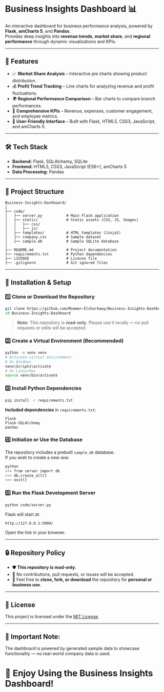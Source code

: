 # Business Insights Dashboard 📊

An interactive dashboard for business performance analysis, powered by **Flask**, **amCharts 5**, and **Pandas**.  
Provides deep insights into **revenue trends**, **market share**, and **regional performance** through dynamic visualizations and KPIs.

---

## 🚀 Features
- 📈 **Market Share Analysis** – Interactive pie charts showing product distribution.
- 💰 **Profit Trend Tracking** – Line charts for analyzing revenue and profit fluctuations.
- 🌍 **Regional Performance Comparison** – Bar charts to compare branch performances.
- 🔢 **Comprehensive KPIs** – Revenue, expenses, customer engagement, and employee metrics.
- 🎨 **User-Friendly Interface** – Built with Flask, HTML5, CSS3, JavaScript, and amCharts 5.

---

## 🛠 Tech Stack
- **Backend:** Flask, SQLAlchemy, SQLite
- **Frontend:** HTML5, CSS3, JavaScript (ES6+), amCharts 5
- **Data Processing:** Pandas

---

## 📂 Project Structure
```plaintext
Business-Insights-Dashboard/
│
├── code/
│   ├── server.py           # Main Flask application
│   ├── static/             # Static assets (CSS, JS, Images)
│   │   ├── css/
│   │   ├── js/
│   ├── templates/          # HTML templates (Jinja2)
│   ├── company.csv         # Sample dataset
│   ├── sample.db           # Sample SQLite database
│
├── README.md               # Project documentation
├── requirements.txt        # Python dependencies
├── LICENSE                 # License file
├── .gitignore              # Git ignored files
```

---

## 🔧 Installation & Setup

### 1️⃣ Clone or Download the Repository
```bash
git clone https://github.com/Moamen-Elsharkawy/Business-Insights-Dashboard.git
cd Business-Insights-Dashboard
```

> **Note:** This repository is **read-only**. Please use it locally — no pull requests or edits will be accepted.

### 2️⃣ Create a Virtual Environment (Recommended)
```bash
python -m venv venv
# Activate virtual environment:
# On Windows
venv\Scripts\activate
# On Linux/Mac
source venv/bin/activate
```

### 3️⃣ Install Python Dependencies
```bash
pip install -r requirements.txt
```

**Included dependencies** in `requirements.txt`:
```
Flask
Flask-SQLAlchemy
pandas
```

### 4️⃣ Initialize or Use the Database
The repository includes a prebuilt `sample.db` database.  
If you wish to create a new one:

```bash
python
>>> from server import db
>>> db.create_all()
>>> exit()
```

### 5️⃣ Run the Flask Development Server
```bash
python code/server.py
```

Flask will start at:
```
http://127.0.0.1:5000/
```

Open the link in your browser.

---

## 🔒 Repository Policy

- 🛡️ **This repository is read-only.**
- 🚫 No contributions, pull requests, or issues will be accepted.
- 📂 Feel free to **clone, fork, or download** the repository for **personal or business use**.

---

## 📄 License

This project is licensed under the [MIT License](LICENSE).

---
## 🌟 Important Note:

 The dashboard is powered by generated sample data to showcase functionality — no real-world company data is used.
 
# 🚀 Enjoy Using the Business Insights Dashboard!
